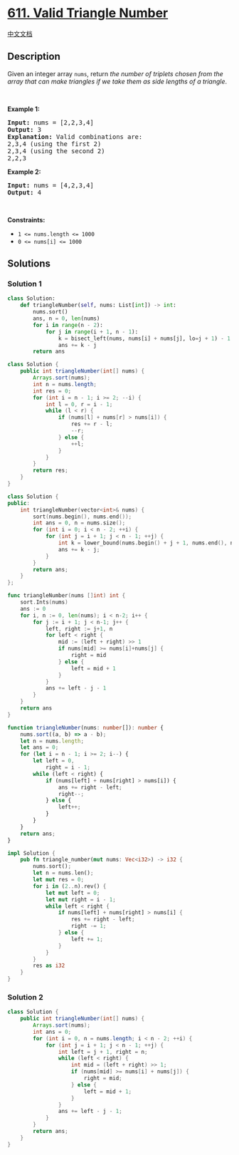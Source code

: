# [611. Valid Triangle Number](https://leetcode.com/problems/valid-triangle-number)

[中文文档](/solution/0600-0699/0611.Valid%20Triangle%20Number/README.md)

## Description

<p>Given an integer array <code>nums</code>, return <em>the number of triplets chosen from the array that can make triangles if we take them as side lengths of a triangle</em>.</p>

<p>&nbsp;</p>
<p><strong class="example">Example 1:</strong></p>

<pre>
<strong>Input:</strong> nums = [2,2,3,4]
<strong>Output:</strong> 3
<strong>Explanation:</strong> Valid combinations are: 
2,3,4 (using the first 2)
2,3,4 (using the second 2)
2,2,3
</pre>

<p><strong class="example">Example 2:</strong></p>

<pre>
<strong>Input:</strong> nums = [4,2,3,4]
<strong>Output:</strong> 4
</pre>

<p>&nbsp;</p>
<p><strong>Constraints:</strong></p>

<ul>
	<li><code>1 &lt;= nums.length &lt;= 1000</code></li>
	<li><code>0 &lt;= nums[i] &lt;= 1000</code></li>
</ul>

## Solutions

### Solution 1

<!-- tabs:start -->

```python
class Solution:
    def triangleNumber(self, nums: List[int]) -> int:
        nums.sort()
        ans, n = 0, len(nums)
        for i in range(n - 2):
            for j in range(i + 1, n - 1):
                k = bisect_left(nums, nums[i] + nums[j], lo=j + 1) - 1
                ans += k - j
        return ans
```

```java
class Solution {
    public int triangleNumber(int[] nums) {
        Arrays.sort(nums);
        int n = nums.length;
        int res = 0;
        for (int i = n - 1; i >= 2; --i) {
            int l = 0, r = i - 1;
            while (l < r) {
                if (nums[l] + nums[r] > nums[i]) {
                    res += r - l;
                    --r;
                } else {
                    ++l;
                }
            }
        }
        return res;
    }
}
```

```cpp
class Solution {
public:
    int triangleNumber(vector<int>& nums) {
        sort(nums.begin(), nums.end());
        int ans = 0, n = nums.size();
        for (int i = 0; i < n - 2; ++i) {
            for (int j = i + 1; j < n - 1; ++j) {
                int k = lower_bound(nums.begin() + j + 1, nums.end(), nums[i] + nums[j]) - nums.begin() - 1;
                ans += k - j;
            }
        }
        return ans;
    }
};
```

```go
func triangleNumber(nums []int) int {
	sort.Ints(nums)
	ans := 0
	for i, n := 0, len(nums); i < n-2; i++ {
		for j := i + 1; j < n-1; j++ {
			left, right := j+1, n
			for left < right {
				mid := (left + right) >> 1
				if nums[mid] >= nums[i]+nums[j] {
					right = mid
				} else {
					left = mid + 1
				}
			}
			ans += left - j - 1
		}
	}
	return ans
}
```

```ts
function triangleNumber(nums: number[]): number {
    nums.sort((a, b) => a - b);
    let n = nums.length;
    let ans = 0;
    for (let i = n - 1; i >= 2; i--) {
        let left = 0,
            right = i - 1;
        while (left < right) {
            if (nums[left] + nums[right] > nums[i]) {
                ans += right - left;
                right--;
            } else {
                left++;
            }
        }
    }
    return ans;
}
```

```rust
impl Solution {
    pub fn triangle_number(mut nums: Vec<i32>) -> i32 {
        nums.sort();
        let n = nums.len();
        let mut res = 0;
        for i in (2..n).rev() {
            let mut left = 0;
            let mut right = i - 1;
            while left < right {
                if nums[left] + nums[right] > nums[i] {
                    res += right - left;
                    right -= 1;
                } else {
                    left += 1;
                }
            }
        }
        res as i32
    }
}
```

<!-- tabs:end -->

### Solution 2

<!-- tabs:start -->

```java
class Solution {
    public int triangleNumber(int[] nums) {
        Arrays.sort(nums);
        int ans = 0;
        for (int i = 0, n = nums.length; i < n - 2; ++i) {
            for (int j = i + 1; j < n - 1; ++j) {
                int left = j + 1, right = n;
                while (left < right) {
                    int mid = (left + right) >> 1;
                    if (nums[mid] >= nums[i] + nums[j]) {
                        right = mid;
                    } else {
                        left = mid + 1;
                    }
                }
                ans += left - j - 1;
            }
        }
        return ans;
    }
}
```

<!-- tabs:end -->

<!-- end -->
